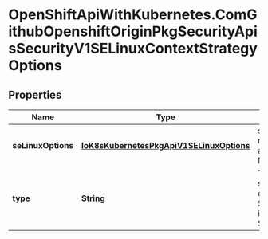 # OpenShiftApiWithKubernetes.ComGithubOpenshiftOriginPkgSecurityApisSecurityV1SELinuxContextStrategyOptions

## Properties
Name | Type | Description | Notes
------------ | ------------- | ------------- | -------------
**seLinuxOptions** | [**IoK8sKubernetesPkgApiV1SELinuxOptions**](IoK8sKubernetesPkgApiV1SELinuxOptions.md) | seLinuxOptions required to run as; required for MustRunAs | [optional] 
**type** | **String** | Type is the strategy that will dictate what SELinux context is used in the SecurityContext. | [optional] 


